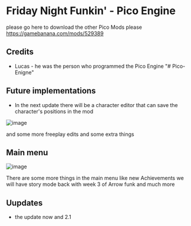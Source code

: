# Friday Night Funkin' - Pico Engine
please go here to download the other Pico Mods please https://gamebanana.com/mods/529389

## Credits
* Lucas - he was the person who programmed the Pico Engine
"# Pico-Enigne"

## Future implementations
* In the next update there will be a character editor that can save the character's positions in the mod

![image](https://github.com/user-attachments/assets/c93ef213-7381-4216-b5fa-a38d02be2ad8)

and some more freeplay edits and some extra things

## Main menu

![image](https://github.com/user-attachments/assets/7b2d6a38-6d3f-4650-9460-689ff161c607)

There are some more things in the main menu like new Achievements
we will have story mode back with week 3 of Arrow funk and much more

## Uupdates
* the update now and 2.1
